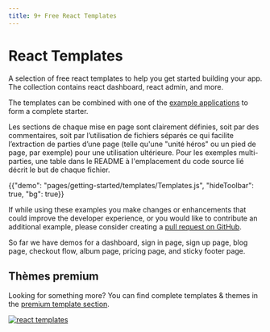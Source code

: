 ```yaml
---
title: 9+ Free React Templates
---
```


# React Templates

<p class="description">A selection of free react templates to help you get started building your app. The collection contains react dashboard, react admin, and more.</p>

The templates can be combined with one of the [example applications](https://github.com/mui-org/material-ui/tree/master/examples) to form a complete starter.

Les sections de chaque mise en page sont clairement définies, soit par des commentaires, soit par l’utilisation de fichiers séparés ce qui facilite l’extraction de parties d’une page (telle qu'une "unité héros" ou un pied de page, par exemple) pour une utilisation ultérieure. Pour les exemples multi-parties, une table dans le README à l'emplacement du code source lié décrit le but de chaque fichier.

{{"demo": "pages/getting-started/templates/Templates.js", "hideToolbar": true, "bg": true}}

If while using these examples you make changes or enhancements that could improve the developer experience, or you would like to contribute an additional example, please consider creating a [pull request on GitHub](https://github.com/mui-org/material-ui/pulls).

So far we have demos for a dashboard, sign in page, sign up page, blog page, checkout flow, album page, pricing page, and sticky footer page.

## Thèmes premium

Looking for something more? You can find complete templates & themes in the <a href="https://material-ui.com/store/?utm_source=docs&utm_medium=referral&utm_campaign=templates-store" data-ga-event-category="store" data-ga-event-action="click" data-ga-event-label="templates">premium template section</a>.

<a href="https://material-ui.com/store/?utm_source=docs&utm_medium=referral&utm_campaign=templates-store" data-ga-event-category="store" data-ga-event-action="click" data-ga-event-label="templates"><img src="/static/images/themes-light.jpg" alt="react templates" /></a>
